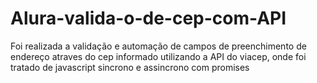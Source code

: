 # Alura-valida-o-de-cep-com-API
Foi realizada a validação e automação de campos de preenchimento de endereço atraves do cep informado utilizando a API do viacep, onde foi tratado de javascript sincrono e assincrono com promises
